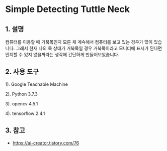 # Simple Detecting Tuttle Neck

## **1. 설명**
컴퓨터를 이용할 때 거북목인지 모른 채 계속해서 컴퓨터를 보고 있는 경우가 많이 있습니다. 
그래서 현재 나의 목 상태가 거북목일 경우 거북목이라고 모니터에 표시가 된다면 인지할 수 있지 않을까라는
생각에 간단하게 만들어보았습니다.

## **2. 사용 도구**
1). Google Teachable Machine

2). Python 3.7.3

3). opencv 4.5.1

4). tensorflow 2.4.1

## **3. 참고**
+ https://ai-creator.tistory.com/76

